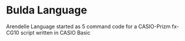 # Bulda Language
Arendelle Language started as 5 command code for a CASIO-Prizm fx-CG10 script written in CASIO Basic
